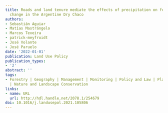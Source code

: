 ```yaml
---
title: Roads and land tenure mediate the effects of precipitation on forest cover
  change in the Argentine Dry Chaco
authors:
- Sebastián Aguiar
- Matías Mastrángelo
- Marcos Texeira
- patrick-meyfroidt
- José Volante
- José Paruelo
date: '2022-01-01'
publication: Land Use Policy
publication_types:
- '2'
abstract: ''
tags:
- Forestry | Geography | Management | Monitoring | Policy and Law | Planning and Development
  | Nature and Landscape Conservation
links:
- name: URL
  url: http://hdl.handle.net/2078.1/254679
doi: 10.1016/j.landusepol.2021.105806
---
```

